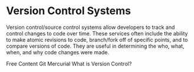# Version Control Systems

Version control/source control systems allow developers to track and control changes to code over time. These services often include the ability to make atomic revisions to code, branch/fork off of specific points, and to compare versions of code. They are useful in determining the who, what, when, and why code changes were made.


<ResourceGroupTitle>Free Content</ResourceGroupTitle>
<BadgeLink colorScheme='blue' badgeText='Official Website' href='https://git-scm.com/'>Git</BadgeLink>
<BadgeLink colorScheme='yellow' badgeText='Read' href='https://www.mercurial-scm.org/'>Mercurial</BadgeLink>
<BadgeLink colorScheme='yellow' badgeText='Read' href='https://www.atlassian.com/git/tutorials/what-is-version-control'>What is Version Control?</BadgeLink>